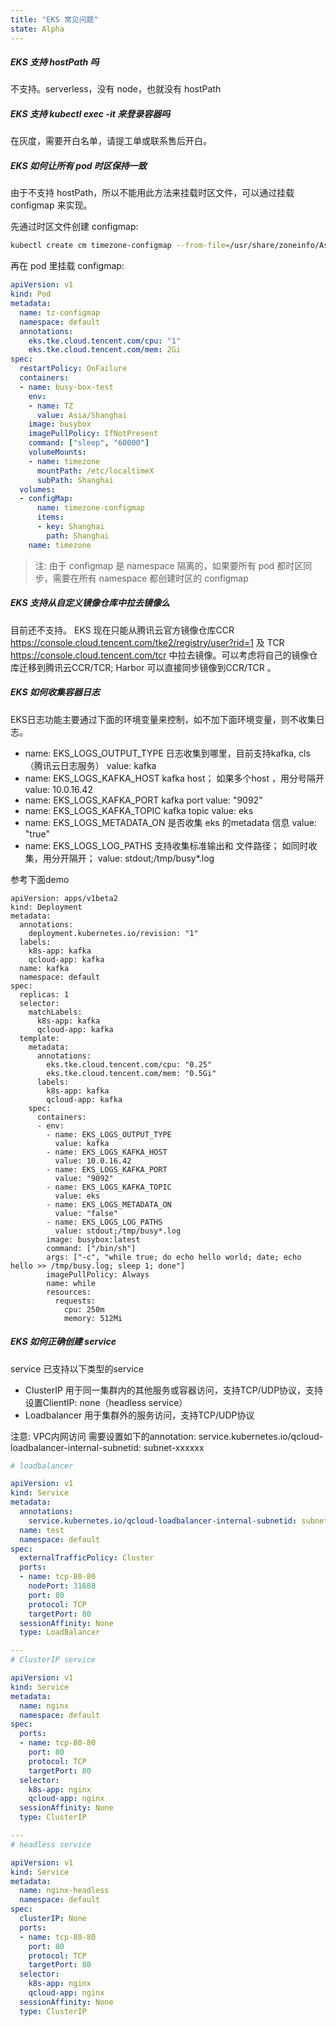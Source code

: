 ```yaml
---
title: "EKS 常见问题"
state: Alpha
---
```


##### EKS 支持 hostPath 吗

不支持。serverless，没有 node，也就没有 hostPath

##### EKS 支持 kubectl exec -it 来登录容器吗

在灰度，需要开白名单，请提工单或联系售后开白。

##### EKS 如何让所有 pod 时区保持一致

由于不支持 hostPath，所以不能用此方法来挂载时区文件，可以通过挂载 configmap 来实现。

先通过时区文件创建 configmap:

``` bash
kubectl create cm timezone-configmap --from-file=/usr/share/zoneinfo/Asia/Shanghai
```

再在 pod 里挂载 configmap:

``` yaml
apiVersion: v1
kind: Pod
metadata:
  name: tz-configmap
  namespace: default
  annotations:
    eks.tke.cloud.tencent.com/cpu: "1"
    eks.tke.cloud.tencent.com/mem: 2Gi
spec:
  restartPolicy: OnFailure
  containers:
  - name: busy-box-test
    env:
    - name: TZ
      value: Asia/Shanghai
    image: busybox
    imagePullPolicy: IfNotPresent
    command: ["sleep", "60000"]
    volumeMounts:
    - name: timezone
      mountPath: /etc/localtimeX
      subPath: Shanghai
  volumes:
  - configMap:
      name: timezone-configmap
      items:
      - key: Shanghai
        path: Shanghai
    name: timezone
```

> 注: 由于 configmap 是 namespace 隔离的，如果要所有 pod 都时区同步，需要在所有 namespace 都创建时区的 configmap

##### EKS 支持从自定义镜像仓库中拉去镜像么

目前还不支持。
EKS 现在只能从腾讯云官方镜像仓库CCR https://console.cloud.tencent.com/tke2/registry/user?rid=1 及 TCR https://console.cloud.tencent.com/tcr 
中拉去镜像。可以考虑将自己的镜像仓库迁移到腾讯云CCR/TCR; Harbor 可以直接同步镜像到CCR/TCR 。

##### EKS 如何收集容器日志

EKS日志功能主要通过下面的环境变量来控制，如不加下面环境变量，则不收集日志。
- name: EKS_LOGS_OUTPUT_TYPE 日志收集到哪里，目前支持kafka, cls（腾讯云日志服务） 
  value: kafka
- name: EKS_LOGS_KAFKA_HOST kafka host； 如果多个host ，用分号隔开
  value: 10.0.16.42
- name: EKS_LOGS_KAFKA_PORT kafka port
  value: "9092"
- name: EKS_LOGS_KAFKA_TOPIC kafka topic
  value: eks
- name: EKS_LOGS_METADATA_ON 是否收集 eks 的metadata 信息
  value: "true"
- name: EKS_LOGS_LOG_PATHS 支持收集标准输出和 文件路径； 如同时收集，用分开隔开；
  value: stdout;/tmp/busy*.log

参考下面demo 

```
apiVersion: apps/v1beta2
kind: Deployment
metadata:
  annotations:
    deployment.kubernetes.io/revision: "1"
  labels:
    k8s-app: kafka
    qcloud-app: kafka
  name: kafka
  namespace: default
spec:
  replicas: 1
  selector:
    matchLabels:
      k8s-app: kafka
      qcloud-app: kafka
  template:
    metadata:
      annotations:
        eks.tke.cloud.tencent.com/cpu: "0.25"
        eks.tke.cloud.tencent.com/mem: "0.5Gi"
      labels:
        k8s-app: kafka
        qcloud-app: kafka
    spec:
      containers:
      - env:
        - name: EKS_LOGS_OUTPUT_TYPE
          value: kafka
        - name: EKS_LOGS_KAFKA_HOST
          value: 10.0.16.42
        - name: EKS_LOGS_KAFKA_PORT
          value: "9092"
        - name: EKS_LOGS_KAFKA_TOPIC
          value: eks
        - name: EKS_LOGS_METADATA_ON
          value: "false"
        - name: EKS_LOGS_LOG_PATHS
          value: stdout;/tmp/busy*.log
        image: busybox:latest
        command: ["/bin/sh"]
        args: ["-c", "while true; do echo hello world; date; echo hello >> /tmp/busy.log; sleep 1; done"]
        imagePullPolicy: Always
        name: while
        resources:
          requests:
            cpu: 250m
            memory: 512Mi
```

##### EKS 如何正确创建 service

service 已支持以下类型的service

- ClusterIP 用于同一集群内的其他服务或容器访问，支持TCP/UDP协议，支持设置ClientIP: none（headless service）
- Loadbalancer 用于集群外的服务访问，支持TCP/UDP协议

注意: VPC内网访问 需要设置如下的annotation: service.kubernetes.io/qcloud-loadbalancer-internal-subnetid: subnet-xxxxxx

```yaml
# loadbalancer

apiVersion: v1
kind: Service
metadata:
  annotations:
    service.kubernetes.io/qcloud-loadbalancer-internal-subnetid: subnet-xxxxxx # vpc内网访问
  name: test
  namespace: default
spec:
  externalTrafficPolicy: Cluster
  ports:
  - name: tcp-80-80
    nodePort: 31688
    port: 80
    protocol: TCP
    targetPort: 80
  sessionAffinity: None
  type: LoadBalancer

---
# ClusterIP service

apiVersion: v1
kind: Service
metadata:
  name: nginx
  namespace: default
spec:
  ports:
  - name: tcp-80-80
    port: 80
    protocol: TCP
    targetPort: 80
  selector:
    k8s-app: nginx
    qcloud-app: nginx
  sessionAffinity: None
  type: ClusterIP

---
# headless service

apiVersion: v1
kind: Service
metadata:
  name: nginx-headless
  namespace: default
spec:
  clusterIP: None
  ports:
  - name: tcp-80-80
    port: 80
    protocol: TCP
    targetPort: 80
  selector:
    k8s-app: nginx
    qcloud-app: nginx
  sessionAffinity: None
  type: ClusterIP
```
